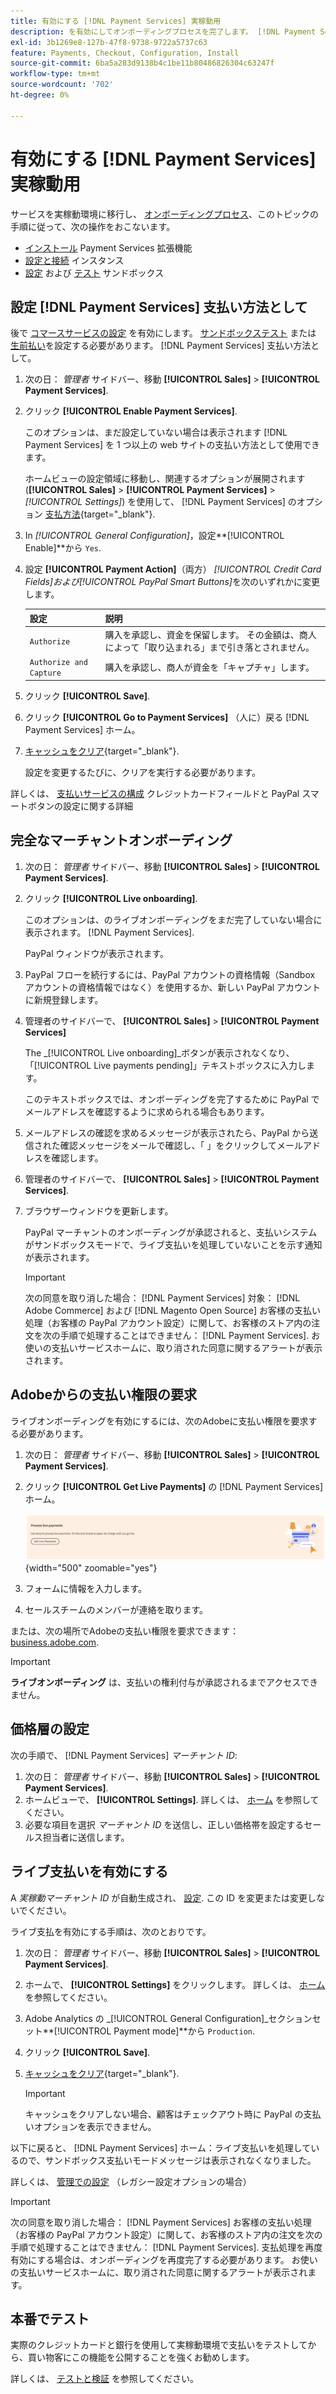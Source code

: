 ```yaml
---
title: 有効にする [!DNL Payment Services] 実稼動用
description: を有効にしてオンボーディングプロセスを完了します。 [!DNL Payment Services] 実稼動用。
exl-id: 3b1269e8-127b-47f8-9738-9722a5737c63
feature: Payments, Checkout, Configuration, Install
source-git-commit: 6ba5a283d9138b4c1be11b80486826304c63247f
workflow-type: tm+mt
source-wordcount: '702'
ht-degree: 0%

---
```


# 有効にする [!DNL Payment Services] 実稼動用

サービスを実稼動環境に移行し、 [オンボーディングプロセス](onboard.md)、このトピックの手順に従って、次の操作をおこないます。

* [インストール](install.md) Payment Services 拡張機能
* [設定と接続](connect.md) インスタンス
* [設定](sandbox.md) および [テスト](test-validate.md) サンドボックス

## 設定 [!DNL Payment Services] 支払い方法として

後で [コマースサービスの設定](connect.md#configure-commerce-services) を有効にします。 [サンドボックステスト](sandbox.md#enable-sandbox-testing) または [生前払い](#enable-live-payments)を設定する必要があります。 [!DNL Payment Services] 支払い方法として。

1. 次の日： _管理者_ サイドバー、移動 **[!UICONTROL Sales]** > **[!UICONTROL Payment Services]**.
1. クリック **[!UICONTROL Enable Payment Services]**.

   このオプションは、まだ設定していない場合は表示されます [!DNL Payment Services] を 1 つ以上の web サイトの支払い方法として使用できます。

   ホームビューの設定領域に移動し、関連するオプションが展開されます (**[!UICONTROL Sales]** > **[!UICONTROL Payment Services]** > _[!UICONTROL Settings]_) を使用して、 [!DNL Payment Services] のオプション [支払方法](https://docs.magento.com/user-guide/configuration/sales/payment-methods.html){target="_blank"}.

1. In _[!UICONTROL General Configuration]_，設定&#x200B;**[!UICONTROL Enable]**から `Yes`.
1. 設定 **[!UICONTROL Payment Action]**（両方） _[!UICONTROL Credit Card Fields]_および_[!UICONTROL PayPal Smart Buttons]_&#x200B;を次のいずれかに変更します。

   | 設定 | 説明 |
   |---|---|
   | `Authorize` | 購入を承認し、資金を保留します。 その金額は、商人によって「取り込まれる」まで引き落とされません。 |
   | `Authorize and Capture` | 購入を承認し、商人が資金を「キャプチャ」します。 |

1. クリック **[!UICONTROL Save]**.
1. クリック **[!UICONTROL Go to Payment Services]** （人に）戻る [!DNL Payment Services] ホーム。
1. [キャッシュをクリア](https://docs.magento.com/user-guide/system/cache-management.html){target="_blank"}.

   設定を変更するたびに、クリアを実行する必要があります。

詳しくは、 [支払いサービスの構成](settings.md) クレジットカードフィールドと PayPal スマートボタンの設定に関する詳細

## 完全なマーチャントオンボーディング

1. 次の日： _管理者_ サイドバー、移動 **[!UICONTROL Sales]** > **[!UICONTROL Payment Services]**.
1. クリック **[!UICONTROL Live onboarding]**.

   このオプションは、のライブオンボーディングをまだ完了していない場合に表示されます。 [!DNL Payment Services].

   PayPal ウィンドウが表示されます。

1. PayPal フローを続行するには、PayPal アカウントの資格情報（Sandbox アカウントの資格情報ではなく）を使用するか、新しい PayPal アカウントに新規登録します。
1. 管理者のサイドバーで、 **[!UICONTROL Sales]** > **[!UICONTROL Payment Services]**

   The _[!UICONTROL Live onboarding]_ボタンが表示されなくなり、「[!UICONTROL Live payments pending]」テキストボックスに入力します。

   このテキストボックスでは、オンボーディングを完了するために PayPal でメールアドレスを確認するように求められる場合もあります。

1. メールアドレスの確認を求めるメッセージが表示されたら、PayPal から送信された確認メッセージをメールで確認し、「 」をクリックしてメールアドレスを確認します。
1. 管理者のサイドバーで、 **[!UICONTROL Sales]** > **[!UICONTROL Payment Services]**.
1. ブラウザーウィンドウを更新します。

   PayPal マーチャントのオンボーディングが承認されると、支払いシステムがサンドボックスモードで、ライブ支払いを処理していないことを示す通知が表示されます。

   >[!IMPORTANT]
   >
   >次の同意を取り消した場合： [!DNL Payment Services] 対象： [!DNL Adobe Commerce] および [!DNL Magento Open Source] お客様の支払い処理（お客様の PayPal アカウント設定）に関して、お客様のストア内の注文を次の手順で処理することはできません： [!DNL Payment Services]. お使いの支払いサービスホームに、取り消された同意に関するアラートが表示されます。

## Adobeからの支払い権限の要求

ライブオンボーディングを有効にするには、次のAdobeに支払い権限を要求する必要があります。

1. 次の日： _管理者_ サイドバー、移動 **[!UICONTROL Sales]** > **[!UICONTROL Payment Services]**.
1. クリック **[!UICONTROL Get Live Payments]** の [!DNL Payment Services] ホーム。

   ![権限のリクエスト](assets/request-entitlements.png){width="500" zoomable="yes"}

1. フォームに情報を入力します。
1. セールスチームのメンバーが連絡を取ります。

または、次の場所でAdobeの支払い権限を要求できます： [business.adobe.com](https://business.adobe.com/resources/payment-services.html).

>[!IMPORTANT]
>
>**ライブオンボーディング** は、支払いの権利付与が承認されるまでアクセスできません。

## 価格層の設定

次の手順で、 [!DNL Payment Services] _マーチャント ID_:


1. 次の日： _管理者_ サイドバー、移動 **[!UICONTROL Sales]** > **[!UICONTROL Payment Services]**.
1. ホームビューで、 **[!UICONTROL Settings]**. 詳しくは、 [ホーム](payments-home.md) を参照してください。
1. 必要な項目を選択 _マーチャント ID_ を送信し、正しい価格帯を設定するセールス担当者に送信します。

## ライブ支払いを有効にする

A _実稼動マーチャント ID_ が自動生成され、 [設定](configure-admin.md). この ID を変更または変更しないでください。

ライブ支払を有効にする手順は、次のとおりです。

1. 次の日： _管理者_ サイドバー、移動 **[!UICONTROL Sales]** > **[!UICONTROL Payment Services]**.
1. ホームで、 **[!UICONTROL Settings]** をクリックします。 詳しくは、 [ホーム](payments-home.md) を参照してください。
1. Adobe Analytics の _[!UICONTROL General Configuration]_セクションセット&#x200B;**[!UICONTROL Payment mode]**から `Production`.
1. クリック **[!UICONTROL Save]**.
1. [キャッシュをクリア](https://docs.magento.com/user-guide/system/cache-management.html){target="_blank"}.

   >[!IMPORTANT]
   >
   >キャッシュをクリアしない場合、顧客はチェックアウト時に PayPal の支払いオプションを表示できません。

以下に戻ると、 [!DNL Payment Services] ホーム：ライブ支払いを処理しているので、サンドボックス支払いモードメッセージは表示されなくなりました。

詳しくは、 [管理での設定](configure-admin.md) （レガシー設定オプションの場合）

>[!IMPORTANT]
>
>次の同意を取り消した場合： [!DNL Payment Services] お客様の支払い処理（お客様の PayPal アカウント設定）に関して、お客様のストア内の注文を次の手順で処理することはできません： [!DNL Payment Services]. 支払処理を再度有効にする場合は、オンボーディングを再度完了する必要があります。 お使いの支払いサービスホームに、取り消された同意に関するアラートが表示されます。

## 本番でテスト

実際のクレジットカードと銀行を使用して実稼動環境で支払いをテストしてから、買い物客にこの機能を公開することを強くお勧めします。

詳しくは、 [テストと検証](test-validate.md) を参照してください。
